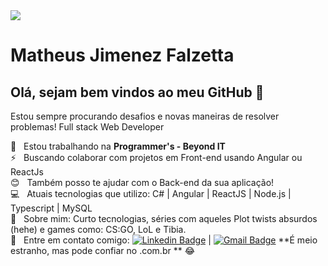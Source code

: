 <img width="auto" src="https://technosoftacademy.io/wp-content/uploads/2018/08/web-developement-banner.png">


# Matheus Jimenez Falzetta

## Olá, sejam bem vindos ao meu GitHub 👋
Estou sempre procurando desafios e novas maneiras de resolver problemas!
Full stack Web Developer

 :star2:  &nbsp; Estou trabalhando na **Programmer's - Beyond IT**
 <br/> :zap: &nbsp; Buscando colaborar com projetos em Front-end usando Angular ou ReactJs
 <br/> :blush: &nbsp; Também posso te ajudar com o Back-end da sua aplicação!
 <br/> :computer: &nbsp; Atuais tecnologias que utilizo: C# | Angular | ReactJS | Node.js | Typescript | MySQL
 <br/> 💬  &nbsp; Sobre mim: Curto tecnologias, séries com aqueles Plot twists absurdos (hehe) e games como: CS:GO, LoL e Tibia.
 <br/> :email: &nbsp; Entre em contato comigo: [![Linkedin Badge](https://img.shields.io/badge/-MatheusJimenezFalzetta-blue?style=flat-square&logo=Linkedin&logoColor=white&link=https://www.linkedin.com/in/matheus-jimenez-falzetta-55b09117b/)](https://www.linkedin.com/in/matheus-jimenez-falzetta-55b09117b/) 
| 
[![Gmail Badge](https://img.shields.io/badge/-matheus.jimenez@hotmail.com.br-c14438?style=flat-square&logo=Gmail&logoColor=white&link=mailto:matheus.jimenez@hotmail.com.br)](mailto:matheus.jimenez@hotmail.com.br) **É meio estranho, mas pode confiar no .com.br ** :joy:
